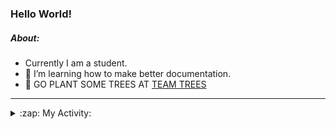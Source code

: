 ### Hello World!

##### About:
- Currently I am a student.
- 🌱 I’m learning how to make better documentation.
- 🌱 GO PLANT SOME TREES AT [TEAM TREES](https://teamtrees.org/)

---
<details>
  <summary>:zap: My Activity:</summary>
  
<!--START_SECTION:waka-->
![Code Time](http://img.shields.io/badge/Code%20Time-1%2C250%20hrs%2041%20mins-blue)

**I'm a Night 🦉** 

```text
🌞 Morning                2109 commits        ███░░░░░░░░░░░░░░░░░░░░░░   10.35 % 
🌆 Daytime                6768 commits        ████████░░░░░░░░░░░░░░░░░   33.22 % 
🌃 Evening                5876 commits        ███████░░░░░░░░░░░░░░░░░░   28.84 % 
🌙 Night                  5619 commits        ███████░░░░░░░░░░░░░░░░░░   27.58 % 
```
📅 **I'm Most Productive on Wednesday** 

```text
Monday                   2774 commits        ███░░░░░░░░░░░░░░░░░░░░░░   13.62 % 
Tuesday                  2802 commits        ███░░░░░░░░░░░░░░░░░░░░░░   13.75 % 
Wednesday                4795 commits        ██████░░░░░░░░░░░░░░░░░░░   23.54 % 
Thursday                 2694 commits        ███░░░░░░░░░░░░░░░░░░░░░░   13.22 % 
Friday                   2233 commits        ███░░░░░░░░░░░░░░░░░░░░░░   10.96 % 
Saturday                 1769 commits        ██░░░░░░░░░░░░░░░░░░░░░░░   08.68 % 
Sunday                   3305 commits        ████░░░░░░░░░░░░░░░░░░░░░   16.22 % 
```


📊 **This Week I Spent My Time On** 

```text
🔥 Editors: 
IntelliJ                 1 hr 11 mins        ████████████████████████░   94.98 % 
Android Studio           3 mins              █░░░░░░░░░░░░░░░░░░░░░░░░   05.02 % 

🐱‍💻 Projects: 
library_management_system42 mins             ██████████████░░░░░░░░░░░   57.22 % 
microservices-demo       27 mins             █████████░░░░░░░░░░░░░░░░   36.60 % 
e-wallet                 3 mins              █░░░░░░░░░░░░░░░░░░░░░░░░   04.88 % 
Unknown Project          0 secs              ░░░░░░░░░░░░░░░░░░░░░░░░░   01.16 % 
swagstore                0 secs              ░░░░░░░░░░░░░░░░░░░░░░░░░   00.09 % 
```


 Last Updated on 14/11/2023 21:12:34 UTC
<!--END_SECTION:waka-->
</details>
